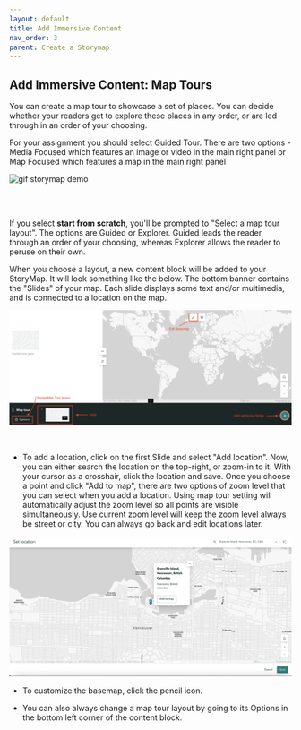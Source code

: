 ```yaml
---
layout: default
title: Add Immersive Content
nav_order: 3
parent: Create a Storymap
---
```


## Add Immersive Content: Map Tours

You can create a map tour to showcase a set of places. You can decide whether your readers get to explore these places in any order, or are led through in an order of your choosing. 

For your assignment you should select Guided Tour. There are two options - Media Focused which features an image or video in the main right panel or Map Focused which features a map in the main right panel

![gif storymap demo](images/)

<br><br>

If you select **start from scratch**, you'll be prompted to "Select a map tour layout". The options are Guided or Explorer. Guided leads the reader through an order of your choosing, whereas Explorer allows the reader to peruse on their own. 

When you choose a layout, a new content block will be added to your StoryMap. It will look something like the below. The bottom banner contains the "Slides" of your map. Each slide displays some text and/or multimedia, and is connected to a location on the map. 

![map tour content block](./images/maptour_20250409.png)

<br>

- To add a location, click on the first Slide and select "Add location". Now, you can either search the location on the top-right, or zoom-in to it. With your cursor as a crosshair, click the location and save. Once you choose a point and click "Add to map", there are two options of zoom level that you can select when you add a location. Using map tour setting will automatically adjust the zoom level so all points are visible simultaneously. Use current zoom level will keep the zoom level always be street or city. You can always go back and edit locations later. 


![map tour add location](./images/maptour-location_20250409.png)

- To customize the basemap, click the pencil icon. 


- You can also always change a map tour layout by going to its Options in the bottom left corner of the content block. 

<br>
